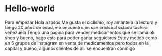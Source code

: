 # Hello-world
Para empezar
Hola a todos
Me gusta el ciclismo, soy amante a la lectura y tengo 20 años de edad, me encuentro en san cristobal estado tachira venezuela
Tengo una pagina para vender medicamentos que se llama ok shop y bueno, hago esto para poder ganar seguidores
Estoy metido como en 5 grupos de instagram en venta de medicamentos pero todos en la capital y bueno, algunos clientes de alli se encuentran conmigo
